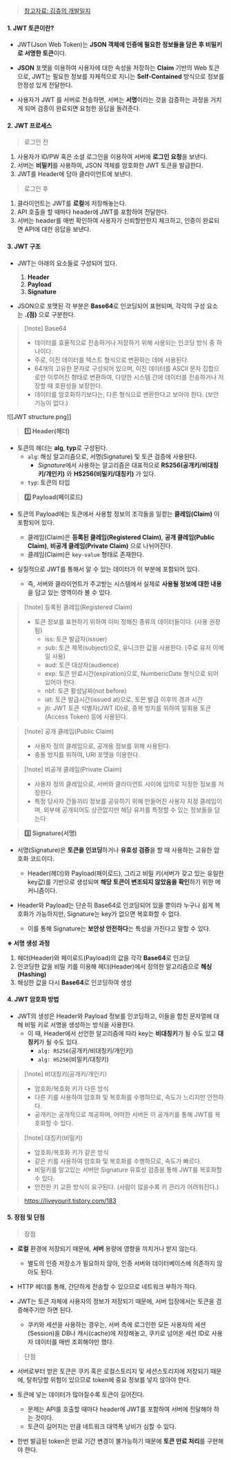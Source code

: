 > [참고자료: 김츄의 개발일지](https://velog.io/@chuu1019/%EC%95%8C%EA%B3%A0-%EC%93%B0%EC%9E%90-JWTJson-Web-Token)

#### 1. JWT 토큰이란?

- JWT(Json Web Token)는 **JSON 객체에 인증에 필요한 정보들을 담은 후 비밀키로 서명한 토큰**이다.
- **JSON** 포맷을 이용하여 사용자에 대한 속성을 저장하는 **Claim** 기반의 Web 토큰으로, JWT는 필요한 정보를 자체적으로 지니는 **Self-Contained** 방식으로 정보를 안정성 있게 전달한다.

- 사용자가 JWT 를 서버로 전송하면, 서버는 **서명**이라는 것을 검증하는 과정을 거치게 되며 검증이 완료되면 요청한 응답을 돌려준다.


#### 2. JWT 프로세스

 >로그인 전
1. 사용자가 ID/PW 혹은 소셜 로그인을 이용하여 서버에 **로그인 요청**을 보낸다.
2. 서버는 **비밀키**를 사용하여, JSON 객체를 암호화한 JWT 토큰을 발급한다.
3. JWT를 Header에 담아 클라이언트에 보낸다.

> 로그인 후
1. 클라이언트는 JWT를 **로컬**에 저장해놓는다.
2. API 호출을 할 때마다 header에 JWT를 포함하여 전달한다.
3. 서버는 header를 매번 확인하여 사용자가 신뢰할만한지 체크하고, 인증이 완료되면 API에 대한 응답을 보낸다.


#### 3. JWT 구조

- JWT는 아래의 요소들로 구성되어 있다.
	1. **Header**
	2. **Payload**
	3. **Signature**

- JSON으로 포맷된 각 부분은 **Base64**로 인코딩되어 표현되며, 각각의 구성 요소는 **.(점)** 으로 구분한다.

> [!note] Base64
> - 데이터를 효율적으로 전송하거나 저장하기 위해 사용되는 인코딩 방식 중 하나이다.
> - 주로, 이진 데이터를 텍스트 형식으로 변환하는 데에 사용된다.
> - 64개의 고유한 문자로 구성되어 있으며, 이진 데이터를 ASCII 문자 집합으로만 이루어진 형태로 변환하여, 다양한 시스템 간에 데이터를 전송하거나 저장할 때 호환성을 보장한다.
> - 데이터를 암호화하기보다는, 다른 형식으로 변환한다고 보아야 한다. (보안 기능이 없다.)

![[JWT structure.png]]

> **1️⃣ Header(헤더)**
- 토큰의 헤더는 **alg**, **typ**로 구성된다.
	- `alg`: 해싱 알고리즘으로, 서명(Signature) 및 토큰 검증에 사용된다.
		- *Signature*에서 사용하는 알고리즘은 대표적으로 **RS256(공개키/비대칭키/개인키)** 와 **HS256(비밀키/대칭키)** 가 있다.
	- `typ`: 토큰의 타입

> **2️⃣ Payload(페이로드)**
- 토큰의 Payload에는 토큰에서 사용할 정보의 조각들을 일컫는 **클레임(Claim)** 이 포함되어 있다.
	- 클레임(Claim)은 **등록된 클레임(Registered Claim)**, **공개 클레임(Public Claim)**, **비공개 클레임(Private Claim)** 으로 나뉘어진다.
	- 클레임(Claim)은 `key-value` 형태로 존재한다.

- 실질적으로 JWT를 통해서 알 수 있는 데이터가 이 부분에 포함되어 있다.
	- 즉, 서버와 클라이언트가 주고받는 시스템에서 실제로 **사용될 정보에 대한 내용**을 담고 있는 영역이라 볼 수 있다.

> [!note] 등록된 클레임(Registered Claim)
> - 토큰 정보를 표현하기 위하여 이미 정해진 종류의 데이터들이다. (사용 권장됨)
> 	- iss: 토큰 발급자(issuer)
> 	- sub: 토큰 제목(subject)으로, 유니크한 값을 사용한다. (주로 유저 이메일 사용)
> 	- aud: 토큰 대상자(audience)
> 	- exp: 토큰 만료시간(expiration)으로, NumbericDate 형식으로 되어 있어야 한다.
> 	- nbf: 토큰 활성날짜(not before)
> 	- iat: 토큰 발급시간(issued at)으로, 토믄 발급 이후의 경과 시간
> 	- jti: JWT 토큰 식별자(JWT ID)로, 중복 방지를 위하여 일회용 토큰(Access Token) 등에 사용된다.

> [!note] 공개 클레임(Public Claim)
> - 사용자 정의 클레임으로, 공개용 정보를 위해 사용된다.
> - 충돌 방지를 위하여, URI 포맷을 이용한다.

> [!note] 비공개 클레임(Private Claim)
> - 사용자 정의 클레임으로, 서버와 클라이언트 사이에 임의로 지정한 정보를 저장한다.
> - 특정 당사자 간들끼리 정보를 공유하기 위해 만들어진 사용자 지정 클레임이며, 외부에 공개되어도 상관없지만 해당 유저를 특정할 수 있는 정보들을 담는다


> **3️⃣ Signature(서명)**
- 서명(Signature)은 **토큰을 인코딩**하거나 **유효성 검증**을 할 때 사용하는 고유한 암호화 코드이다.
	- Header(헤더)와 Payload(페이로드), 그리고 비밀 키(서버가 갖고 있는 유일한 key값)를 기반으로 생성되며 **해당 토큰이 변조되지 않았음을 확인**하기 위한 메커니즘이다.

- Header와 Payload는 단순히 Base64로 인코딩되어 있을 뿐이라 누구나 쉽게 복호화가 가능하지만, Signature는 key가 없으면 복호화할 수 없다.
	- 이를 통해 Signature는 **보안상 안전하다**는 특성을 가진다고 말할 수 있다.

 **※ 서명 생성 과정**
1. 헤더(Header)와 페이로드(Payload)의 값을 각각 **Base64**로 인코딩
2. 인코딩한 값을 비밀 키를 이용해 헤더(Header)에서 정의한 알고리즘으로 **해싱(Hashing)**
3. 해싱한 값을 다시 **Base64**로 인코딩하여 생성


#### 4. JWT 암호화 방법

- JWT의 생성은 Header와 Payload 정보를 인코딩하고, 이들을 합친 문자열에 대해 비밀 키로 서명을 생성하는 방식을 사용한다.
	- 이 때, Header에서 선언한 알고리즘에 따라 key는 **비대칭키**가 될 수도 있고 **대칭키**가 될 수도 있다. 
		- `alg: RS256`(공개키/비대칭키/개인키)
		- `alg: HS256`(비밀키/대칭키)

> [!note] 비대칭키(공개키/개인키)
> - 암호화/복호화 키가 다른 방식
> - 다른 키를 사용하여 암호화 및 복호화를 수행하므로, 속도가 느리지만 안전하다.
> - 공개키는 공개적으로 제공하며, 어떠한 서버든 이 공개키를 통해 JWT를 복호화할 수 있다.

> [!note] 대칭키(비밀키)
> - 암호화/복호화 키가 같은 방식
> - 같은 키를 사용하여 암호화 및 복호화를 수행하므로, 속도가 빠르다.
> - 비밀키를 알고있는 서버만 Signature 유효성 검증을 통해 JWT를 복호화할 수 있다.
> - 안전한 키 교환 방식이 요구된다. (사람이 많을수록 키 관리가 어려워진다.)

> https://liveyourit.tistory.com/183


#### 5. 장점 및 단점

> 장점
- **로컬** 환경에 저장되기 때문에, **서버** 용량에 영향을 끼치거나 받지 않는다.
	- 별도의 인증 저장소가 필요하지 않아, 인증 서버와 데이터베이스에 의존하지 않아도 된다.

- HTTP 헤더를 통해, 간단하게 전송할 수 있으므로 네트워크 부하가 적다.
- JWT는 토큰 자체에 사용자의 정보가 저장되기 때문에, 서버 입장에서는 토큰을 검증해주기만 하면 된다.
	- 쿠키와 세션을 사용하는 경우는, 서버 측에 로그인한 모든 사용자의 세션(Session)을 DB나 캐시(cache)에 저장해놓고, 쿠키로 넘어온 세션 ID로 사용자 데이터를 매번 조회해야만 했다.

> 단점
- 서버로부터 받은 토큰은 쿠키 혹은 로컬스토리지 및 세션스토리지에 저장되기 때문에, 탈취당할 위험이 있으므로 token에 중요 정보를 넣지 않아야 한다.

- 토큰에 넣는 데이터가 많아질수록 토큰이 길어진다.
	- 문제는 API를 호출할 때마다 header에 JWT를 포함하여 서버에 전달해야 하는 것이다.
	- 토큰이 길어지는 만큼 네트워크 대역폭 낭비가 심할 수 있다.

- 한번 발급된 token은 만료 기간 변경이 불가능하기 때문에 **토큰 만료 처리**를 구현해야 한다.

